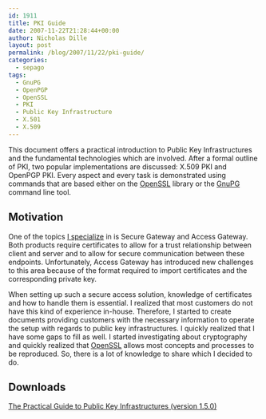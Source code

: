 ```yaml
---
id: 1911
title: PKI Guide
date: 2007-11-22T21:28:44+00:00
author: Nicholas Dille
layout: post
permalink: /blog/2007/11/22/pki-guide/
categories:
  - sepago
tags:
  - GnuPG
  - OpenPGP
  - OpenSSL
  - PKI
  - Public Key Infrastructure
  - X.501
  - X.509
---
```

This document offers a practical introduction to Public Key Infrastructures and the fundamental technologies which are involved. After a formal outline of PKI, two popular implementations are discussed: X.509 PKI and OpenPGP PKI. Every aspect and every task is demonstrated using commands that are based either on the [OpenSSL](http://www.openssl.org) library or the [GnuPG](http://www.gnupg.org) command line tool.

## Motivation

One of the topics [I specialize](/blog/) in is Secure Gateway and Access Gateway. Both products require certificates to allow for a trust relationship between client and server and to allow for secure communication between these endpoints. Unfortunately, Access Gateway has introduced new challenges to this area because of the format required to import certificates and the corresponding private key.

When setting up such a secure access solution, knowledge of certificates and how to handle them is essential. I realized that most customers do not have this kind of experience in-house. Therefore, I started to create documents providing customers with the necessary information to operate the setup with regards to public key infrastructures. I quickly realized that I have some gaps to fill as well. I started investigating about cryptography and quickly realized that [OpenSSL](http://www.openssl.org) allows most concepts and processes to be reproduced. So, there is a lot of knowledge to share which I decided to do.

## Downloads

[The Practical Guide to Public Key Infrastructures (version 1.5.0)](/assets/2014/02/the_practical_guide_to_public_key_infrastructures_1.5.0.pdf "The Practical Guide to Public Key Infrastructures")
